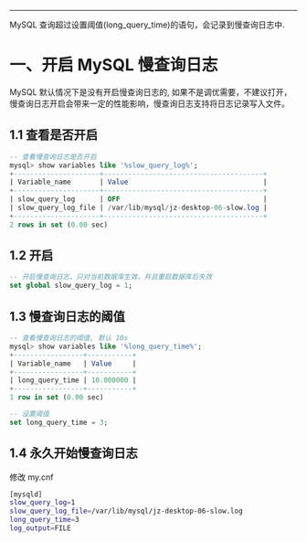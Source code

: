 


---


MySQL 查询超过设置阈值(long_query_time)的语句，会记录到慢查询日志中.

# 一、开启 MySQL 慢查询日志
MySQL 默认情况下是没有开启慢查询日志的, 如果不是调优需要，不建议打开，慢查询日志开启会带来一定的性能影响，慢查询日志支持将日志记录写入文件。

## 1.1 查看是否开启
```sql
-- 查看慢查询日志是否开启
mysql> show variables like '%slow_query_log%';
+---------------------+---------------------------------------+
| Variable_name       | Value                                 |
+---------------------+---------------------------------------+
| slow_query_log      | OFF                                   |
| slow_query_log_file | /var/lib/mysql/jz-desktop-06-slow.log |
+---------------------+---------------------------------------+
2 rows in set (0.00 sec)
```

## 1.2 开启
```sql
-- 开启慢查询日志，只对当前数据库生效，并且重启数据库后失效
set global slow_query_log = 1;
```

## 1.3 慢查询日志的阈值
```sql
-- 查看慢查询日志的阈值, 默认 10s
mysql> show variables like '%long_query_time%';
+-----------------+-----------+
| Variable_name   | Value     |
+-----------------+-----------+
| long_query_time | 10.000000 |
+-----------------+-----------+
1 row in set (0.00 sec)

-- 设置阈值
set long_query_time = 3;
```

## 1.4 永久开始慢查询日志
修改 my.cnf
```sh
[mysqld]
slow_query_log=1
slow_query_log_file=/var/lib/mysql/jz-desktop-06-slow.log
long_query_time=3
log_output=FILE
```













